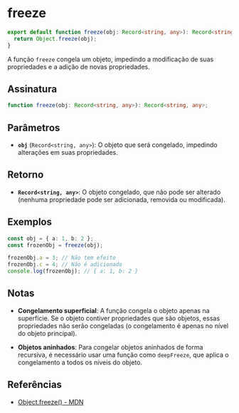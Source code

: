 # freeze

```typescript
export default function freeze(obj: Record<string, any>): Record<string, any> {
  return Object.freeze(obj);
}
```

A função `freeze` congela um objeto, impedindo a modificação de suas propriedades e a adição de novas propriedades.

## Assinatura

```typescript
function freeze(obj: Record<string, any>): Record<string, any>;
```

## Parâmetros

- **`obj`** (`Record<string, any>`): O objeto que será congelado, impedindo alterações em suas propriedades.

## Retorno

- **`Record<string, any>`**: O objeto congelado, que não pode ser alterado (nenhuma propriedade pode ser adicionada, removida ou modificada).

## Exemplos

```typescript
const obj = { a: 1, b: 2 };
const frozenObj = freeze(obj);

frozenObj.a = 3; // Não tem efeito
frozenObj.c = 4; // Não é adicionado
console.log(frozenObj); // { a: 1, b: 2 }
```

## Notas

- **Congelamento superficial**: A função congela o objeto apenas na superfície. Se o objeto contiver propriedades que são objetos, essas propriedades não serão congeladas (o congelamento é apenas no nível do objeto principal).
  
- **Objetos aninhados**: Para congelar objetos aninhados de forma recursiva, é necessário usar uma função como `deepFreeze`, que aplica o congelamento a todos os níveis do objeto.

## Referências

- [Object.freeze() - MDN](https://developer.mozilla.org/en-US/docs/Web/JavaScript/Reference/Global_Objects/Object/freeze)